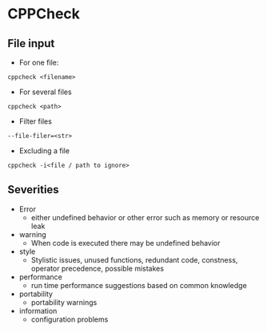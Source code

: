 # CPPCheck

## File input
* For one file:
```
cppcheck <filename>
```

* For several files
```
cppcheck <path>
```

* Filter files
```
--file-filer=<str>
```

* Excluding a file
```
cppcheck -i<file / path to ignore>
```

## Severities
* Error
	* either undefined behavior or other error such as memory or resource leak
* warning
	* When code is executed there may be undefined behavior
* style
	* Stylistic issues, unused functions, redundant code, constness, operator precedence, possible mistakes
* performance
	* run time performance suggestions based on common knowledge
* portability
	* portability warnings
* information
	* configuration problems
